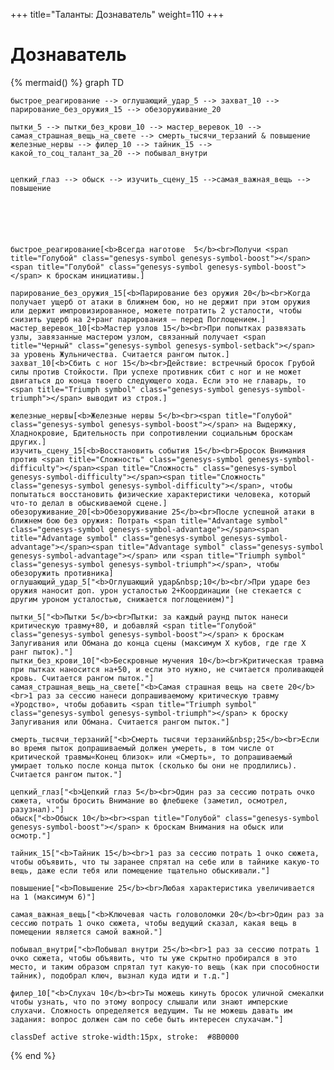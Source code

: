 +++
title="Таланты: Дознаватель"
weight=110
+++

Дознаватель
===

{% mermaid() %}
graph TD
    
    быстрое_реагирование --> оглушающий_удар_5 --> захват_10 --> парирование_без_оружия_15 --> обезоруживание_20
    
    пытки_5 --> пытки_без_крови_10 --> мастер_веревок_10 --> самая_страшная_вещь_на_свете --> смерть_тысячи_терзаний & повышение
    железные_нервы --> филер_10 --> тайник_15 --> какой_то_соц_талант_за_20 --> побывал_внутри


    цепкий_глаз --> обыск --> изучить_сцену_15 -->самая_важная_вещь --> повышение
 



    

    быстрое_реагирование[<b>Всегда наготове  5</b><br>Получи <span title="Голубой" class="genesys-symbol genesys-symbol-boost"></span><span title="Голубой" class="genesys-symbol genesys-symbol-boost"></span> к броскам инициативы.]  

    парирование_без_оружия_15[<b>Парирование без оружия 20</b><br>Когда получает ущерб от атаки в ближнем бою, но не держит при этом оружия или держит импровизированное, можете потратить 2 усталости, чтобы снизить ущерб на 2+ранг парирования — перед Поглощением.]
    мастер_веревок_10[<b>Мастер узлов 15</b><br>При попытках развязать узлы, завязанные мастером узлом, связанный получает <span title="Черный" class="genesys-symbol genesys-symbol-setback"></span> за уровень Жульничества. Считается рангом пыток.]
    захват_10[<b>Сбить с ног 15</b><br>Действие: встречный бросок Грубой силы против Стойкости. При успехе противник сбит с ног и не может двигаться до конца твоего следующего хода. Если это не главарь, то <span title="Triumph symbol" class="genesys-symbol genesys-symbol-triumph"></span> выводит из строя.]

    железные_нервы[<b>Железные нервы 5</b><br><span title="Голубой" class="genesys-symbol genesys-symbol-boost"></span> на Выдержку, Хладнокровие, Бдительность при сопротивлении социальным броскам других.]
    изучить_сцену_15[<b>Восстановить события 15</b><br>Бросок Внимания против <span title="Сложность" class="genesys-symbol genesys-symbol-difficulty"></span><span title="Сложность" class="genesys-symbol genesys-symbol-difficulty"></span><span title="Сложность" class="genesys-symbol genesys-symbol-difficulty"></span>, чтобы попытаться восстановить физические характеристики человека, который что-то делал в обыскиваемой сцене.]
    обезоруживание_20[<b>Обезоруживание 25</b><br>После успешной атаки в ближнем бою без оружия: Потрать <span title="Advantage symbol" class="genesys-symbol genesys-symbol-advantage"></span><span title="Advantage symbol" class="genesys-symbol genesys-symbol-advantage"></span><span title="Advantage symbol" class="genesys-symbol genesys-symbol-advantage"></span> или <span title="Triumph symbol" class="genesys-symbol genesys-symbol-triumph"></span>, чтобы обезоружить противника]
    оглушающий_удар_5["<b>Оглушающий удар&nbsp;10</b><br/>При ударе без оружия наносит доп. урон усталостью 2+Координации (не стекается с другим уроном усталостью, снижается поглощением)"]

    пытки_5["<b>Пытки 5</b><br>Пытки: за каждый раунд пыток нанеси критическую травму+80, и добавляй <span title="Голубой" class="genesys-symbol genesys-symbol-boost"></span> к броскам Запугивания или Обмана до конца сцены (максимум Х кубов, где где Х ранг пыток)."]
    пытки_без_крови_10["<b>Бескровные мучения 10</b><br>Критическая травма при пытках наносится на+50, и если это нужно, не считается проливающей кровь. Считается рангом пыток."]
    самая_страшная_вещь_на_свете["<b>Самая страшная вещь на свете 20</b><br>1 раз за сессию нанеси допрашиваемому критическую травму «Уродство», чтобы добавить <span title="Triumph symbol" class="genesys-symbol genesys-symbol-triumph"></span> к броску Запугивания или Обмана. Считается рангом пыток."]

    смерть_тысячи_терзаний["<b>Смерть тысячи терзаний&nbsp;25</b><br>Если во время пыток допрашиваемый должен умереть, в том числе от критической травмы«Конец близок» или «Смерть», то допрашиваемый умирает только после конца пыток (сколько бы они не продлились). Считается рангом пыток."]

    цепкий_глаз["<b>Цепкий глаз 5</b><br>Один раз за сессию потрать очко сюжета, чтобы бросить Внимание во флебшеке (заметил, осмотрел, разузнал)."]
    обыск["<b>Обыск 10</b><br><span title="Голубой" class="genesys-symbol genesys-symbol-boost"></span> к броскам Внимания на обыск или осмотр."]

    тайник_15["<b>Тайник 15</b><br>1 раз за сессию потрать 1 очко сюжета, чтобы объявить, что ты заранее спрятал на себе или в тайнике какую-то вещь, даже если тебя или помещение тщательно обыскивали."]

    повышение["<b>Повышение 25</b><br>Любая характеристика увеличивается на 1 (максимум 6)"]

    самая_важная_вещь["<b>Ключевая часть головоломки 20</b><br>Один раз за сессию потрать 1 очко сюжета, чтобы ведущий сказал, какая вещь в помещении является самой важной."]

    побывал_внутри["<b>Побывал внутри 25</b><br>1 раз за сессию потрать 1 очко сюжета, чтобы объявить, что ты уже скрытно пробирался в это место, и таким образом спрятал тут какую-то вещь (как при способности тайник), подобрал ключ, вызнал куда идти и т.д."]

    филер_10["<b>Слухач 10</b><br>Ты можешь кинуть бросок уличной смекалки чтобы узнать, что по этому вопросу слышали или знают имперские слухачи. Сложность определяется ведущим. Ты не можешь давать им задания: вопрос должен сам по себе быть интересен слухачам."]

    classDef active stroke-width:15px, stroke: 	#8B0000
{% end %}